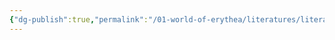 ```yaml
---
{"dg-publish":true,"permalink":"/01-world-of-erythea/literatures/literatures/","noteIcon":""}
---
```


